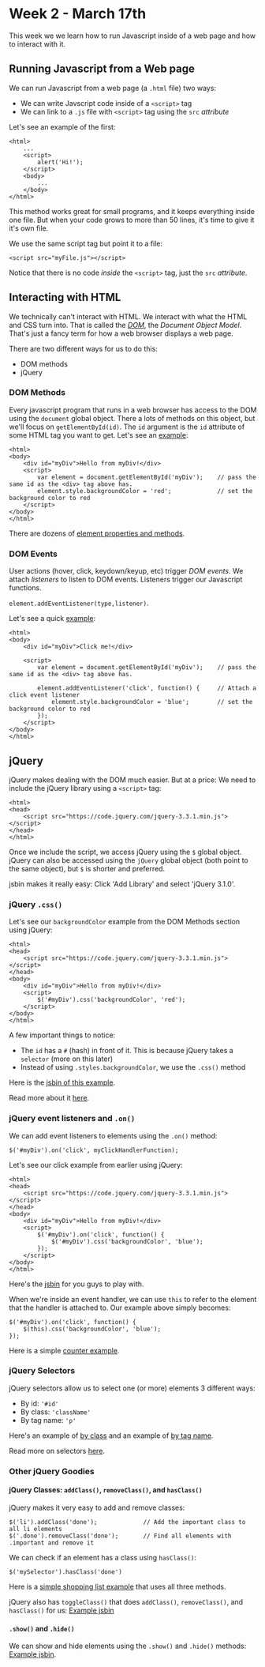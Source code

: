# Week 2 - March 17th

This week we we learn how to run Javascript inside of a web page and how to interact with it.

## Running Javascript from a Web page
We can run Javascript from a web page (a `.html` file) two ways:
- We can write Javscript code inside of a `<script>` tag
- We can link to a `.js` file with `<script>` tag using the `src` _attribute_

Let's see an example of the first:
```
<html>
    ...
    <script>
        alert('Hi!');
    </script>
    <body>
        ...
    </body>
</html>
```
This method works great for small programs, and it keeps everything inside one file.  But when your code grows to more than 50 lines, it's time to give it it's own file.

We use the same script tag but point it to a file:
```
<script src="myFile.js"></script>
```

Notice that there is no code _inside_ the `<script>` tag, just the `src` _attribute_.


## Interacting with HTML
We technically can't interact with HTML.  We interact with what the HTML and CSS turn into.  That is called the [_DOM_](https://www.w3schools.com/js/js_htmldom.asp), the _Document Object Model_.  That's just a fancy term for how a web browser displays a web page.

There are two different ways for us to do this:
- DOM methods
- jQuery

### DOM Methods
Every javascript program that runs in a web browser has access to the DOM using the `document` global object.  There a lots of methods on this object, but we'll focus on `getElementById(id)`.  The `id` argument is the `id` attribute of some HTML tag you want to get.  Let's see an [example](http://jsbin.com/buyirofuwo/edit?html,output):
```
<html>
<body>
    <div id="myDiv">Hello from myDiv!</div>
    <script>
        var element = document.getElementById('myDiv');    // pass the same id as the <div> tag above has.
        element.style.backgroundColor = 'red';             // set the background color to red
    </script>
</body>
</html>
```

There are dozens of [element properties and methods](https://www.w3schools.com/jsref/dom_obj_all.asp).

### DOM Events
User actions (hover, click, keydown/keyup, etc) trigger _DOM events_.
We attach _listeners_ to listen to DOM events.  Listeners trigger our Javascript functions.


`element.addEventListener(type,listener)`.

Let's see a quick [example](http://jsbin.com/sacifiloxu/edit?html,output):

```
<html>
<body>
    <div id="myDiv">Click me!</div>

    <script>
        var element = document.getElementById('myDiv');    // pass the same id as the <div> tag above has.

        element.addEventListener('click', function() {     // Attach a click event listener
            element.style.backgroundColor = 'blue';        // set the background color to red
        });
    </script>
</body>
</html>
```

## jQuery
jQuery makes dealing with the DOM much easier.  But at a price: We need to include the jQuery library using a `<script>` tag:

```
<html>
<head>
    <script src="https://code.jquery.com/jquery-3.3.1.min.js"></script>
</head>
</html>
```

Once we include the script, we access jQuery using the `$` global object.  jQuery can also be accessed using the `jQuery` global object (both point to the same object), but `$` is shorter and preferred.

jsbin makes it really easy: Click 'Add Library' and select 'jQuery 3.1.0'.

### jQuery `.css()`
Let's see our `backgroundColor` example from the DOM Methods section using jQuery:
```
<html>
<head>
    <script src="https://code.jquery.com/jquery-3.3.1.min.js"></script>
</head>
<body>
    <div id="myDiv">Hello from myDiv!</div>
    <script>
        $('#myDiv').css('backgroundColor', 'red');
    </script>
</body>
</html>
```
A few important things to notice:
- The `id` has a `#` (hash) in front of it.  This is because jQuery takes a `selector` (more on this later)
- Instead of using `.styles.backgroundColor`, we use the `.css()` method

Here is the [jsbin of this example](http://jsbin.com/soguvazotu/edit?html,js,output).

Read more about it [here](https://www.tutorialspoint.com/jquery/jquery-css.htm).

### jQuery event listeners and `.on()`
We can add event listeners to elements using the `.on()` method:
```
$('#myDiv').on('click', myClickHandlerFunction);
```

Let's see our click example from earlier using jQuery:
```
<html>
<head>
    <script src="https://code.jquery.com/jquery-3.3.1.min.js"></script>
</head>
<body>
    <div id="myDiv">Hello from myDiv!</div>
    <script>
        $('#myDiv').on('click', function() {
            $('#myDiv').css('backgroundColor', 'blue');
        });
    </script>
</body>
</html>
```
Here's the [jsbin](http://jsbin.com/sajemey/edit?html,js,output) for you guys to play with.

When we're inside an event handler, we can use `this` to refer to the element that the handler is attached to.  Our example above simply becomes:
```
$('#myDiv').on('click', function() {
    $(this).css('backgroundColor', 'blue');
});
```

Here is a simple [counter example](http://jsbin.com/yabupuf/edit?html,js,output).

### jQuery Selectors
jQuery selectors allow us to select one (or more) elements 3 different ways:
- By id: `'#id'`
- By class: `'className'`
- By tag name: `'p'`

Here's an example of [by class](http://jsbin.com/pebusas/edit?html,js,output) and an example of [by tag name](http://jsbin.com/yeviboz/edit?html,js,output).

Read more on selectors [here](https://www.tutorialspoint.com/jquery/jquery-selectors.htm).


### Other jQuery Goodies

#### jQuery Classes: `addClass()`, `removeClass()`, and `hasClass()`
jQuery makes it very easy to add and remove classes:
```
$('li').addClass('done');             // Add the important class to all li elements
$('.done').removeClass('done');       // Find all elements with .important and remove it
```

We can check if an element has a class using `hasClass()`:
```
$('mySelector').hasClass('done')
```

Here is a [simple shopping list example](http://jsbin.com/bunayad/edit?html,css,js,output) that uses all three methods.

jQuery also has `toggleClass()` that does `addClass()`, `removeClass()`, and `hasClass()` for us: [Example jsbin](http://jsbin.com/kiqacix/edit?html,css,js,output)

#### `.show()` and `.hide()`
We can show and hide elements using the `.show()` and `.hide()` methods: [Example jsbin](http://jsbin.com/jerogod/edit?html,css,js,output).

